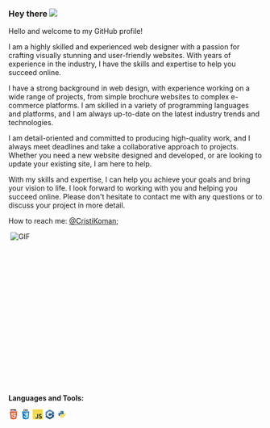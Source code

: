 ### Hey there <img src="https://media.giphy.com/media/hvRJCLFzcasrR4ia7z/giphy.gif" width="25px">

Hello and welcome to my GitHub profile!

I am a highly skilled and experienced web designer with a passion for crafting visually stunning and user-friendly websites. With years of experience in the industry, I have the skills and expertise to help you succeed online.

I have a strong background in web design, with experience working on a wide range of projects, from simple brochure websites to complex e-commerce platforms. I am skilled in a variety of programming languages and platforms, and I am always up-to-date on the latest industry trends and technologies.

I am detail-oriented and committed to producing high-quality work, and I always meet deadlines and take a collaborative approach to projects. Whether you need a new website designed and developed, or are looking to update your existing site, I am here to help.

With my skills and expertise, I can help you achieve your goals and bring your vision to life. I look forward to working with you and helping you succeed online. Please don't hesitate to contact me with any questions or to discuss your project in more detail.

How to reach me: [@CristiKoman](https://twitter.com/CristiKoman);

  <img align="right" alt="GIF" src="https://github.com/abhisheknaiidu/abhisheknaiidu/blob/master/code.gif?raw=true" width="500" height="320" />
  
**Languages and Tools:**  

<code><img height="20" src="https://raw.githubusercontent.com/github/explore/80688e429a7d4ef2fca1e82350fe8e3517d3494d/topics/html/html.png"></code>
<code><img height="20" src="https://raw.githubusercontent.com/github/explore/80688e429a7d4ef2fca1e82350fe8e3517d3494d/topics/css/css.png"></code>
<code><img height="20" src="https://raw.githubusercontent.com/github/explore/80688e429a7d4ef2fca1e82350fe8e3517d3494d/topics/javascript/javascript.png"></code>
<code><img height="20" src="https://raw.githubusercontent.com/github/explore/80688e429a7d4ef2fca1e82350fe8e3517d3494d/topics/cpp/cpp.png"></code>
<code><img height="20" src="https://raw.githubusercontent.com/github/explore/80688e429a7d4ef2fca1e82350fe8e3517d3494d/topics/python/python.png"></code>
